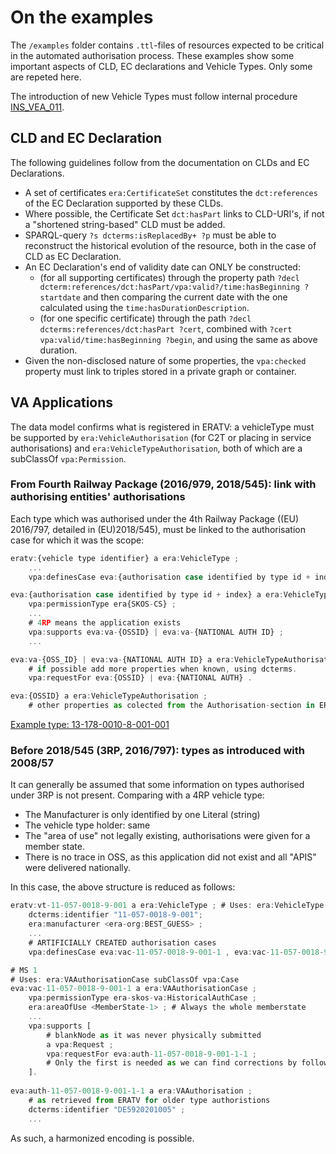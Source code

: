# On the examples

The `/examples` folder contains `.ttl`-files of resources expected to be critical in the automated authorisation process. These examples show some important aspects of CLD, EC declarations and Vehicle Types. Only some are repeted here.

The introduction of new Vehicle Types must follow internal procedure [INS_VEA_011](../INS_VEA_011%20Registration%20in%20ERATV.pdf).

## CLD and EC Declaration

The following guidelines follow from the documentation on CLDs and EC Declarations.

- A set of certificates `era:CertificateSet` constitutes the `dct:references` of the EC Declaration supported by these CLDs.
- Where possible, the Certificate Set `dct:hasPart` links to CLD-URI's, if not a "shortened string-based" CLD must be added.
- SPARQL-query `?s dcterms:isReplacedBy+ ?p` must be able to reconstruct the historical evolution of the resource, both in the case of CLD as EC Declaration.
- An EC Declaration's end of validity date can ONLY be constructed:
  - (for all supporting certificates) through the property path `?decl dcterm:references/dct:hasPart/vpa:valid?/time:hasBeginning ?startdate` and then comparing the current date with the one calculated using the `time:hasDurationDescription`.
  - (for one specific certificate) through the path `?decl dcterms:references/dct:hasPart ?cert`, combined with `?cert vpa:valid/time:hasBeginning ?begin`, and using the same as above duration.
- Given the non-disclosed nature of some properties, the `vpa:checked` property must link to triples stored in a private graph or container.

## VA Applications

The data model confirms what is registered in ERATV: a vehicleType must be supported by  `era:VehicleAuthorisation` (for C2T or placing in service authorisations) and `era:VehicleTypeAuthorisation`, both of which are a subClassOf `vpa:Permission`. 

### From Fourth Railway Package (2016/979, 2018/545): link with authorising entities' authorisations

Each type which was authorised under the 4th Railway Package ((EU) 2016/797, detailed in (EU)2018/545), must be linked to the authorisation case for which it was the scope:

```js
eratv:{vehicle type identifier} a era:VehicleType ;
    ...
    vpa:definesCase eva:{authorisation case identified by type id + index} , ... ;

eva:{authorisation case identified by type id + index} a era:VehicleTypeAuthorisationCase ;
    vpa:permissionType era{SKOS-CS} ;
    ...
    # 4RP means the application exists
    vpa:supports eva:va-{OSSID} | eva:va-{NATIONAL AUTH ID} ; 
    ...

eva:va-{OSS_ID} | eva:va-{NATIONAL AUTH ID} a era:VehicleTypeAuthorisationApplication ; 
    # if possible add more properties when known, using dcterms.
    vpa:requestFor eva:{OSSID} | eva:{NATIONAL AUTH} .

eva:{OSSID} a era:VehicleTypeAuthorisation ;
    # other properties as colected from the Authorisation-section in ERATV
```

[Example type: 13-178-0010-8-001-001](https://eratv.era.europa.eu/Eratv/Home/View/13-178-0010-8-001-001)

### Before 2018/545 (3RP, 2016/797): types as introduced with 2008/57

It can generally be assumed that some information on types authorised under 3RP is not present. Comparing with a 4RP vehicle type:

- The Manufacturer is only identified by one Literal (string)
- The vehicle type holder: same
- The "area of use" not legally existing, authorisations were given for a member state.
- There is no trace in OSS, as this application did not exist and all "APIS" were delivered nationally.

In this case, the above structure is reduced as follows:

```js
eratv:vt-11-057-0018-9-001 a era:VehicleType ; # Uses: era:VehicleType subClassOf vpa:Scope
    dcterms:identifier "11-057-0018-9-001";
    era:manufacturer <era-org:BEST_GUESS> ;
    ...
    # ARTIFICIALLY CREATED authorisation cases
    vpa:definesCase eva:vac-11-057-0018-9-001-1 , eva:vac-11-057-0018-9-001-2 , eva:vac-11-057-0018-9-001-3 ;

# MS 1
# Uses: era:VAAuthorisationCase subClassOf vpa:Case
eva:vac-11-057-0018-9-001-1 a era:VAAuthorisationCase ;                 
    vpa:permissionType era-skos-va:HistoricalAuthCase ;  
    era:areaOfUse <MemberState-1> ; # Always the whole memberstate
    ...
    vpa:supports [
        # blankNode as it was never physically submitted
        a vpa:Request ; 
        vpa:requestFor eva:auth-11-057-0018-9-001-1-1 ; 
        # Only the first is needed as we can find corrections by following dcterms:isReplacedBy*
    ]. 
    
eva:auth-11-057-0018-9-001-1-1 a era:VAAuthorisation ;
    # as retrieved from ERATV for older type authoristions
    dcterms:identifier "DE5920201005" ; 
    ...
```

As such, a harmonized encoding is possible.
